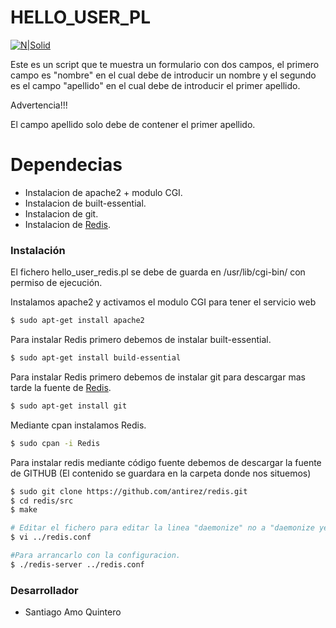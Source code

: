 # HELLO_USER_PL

[![N|Solid](https://cldup.com/dTxpPi9lDf.thumb.png)](https://nodesource.com/products/nsolid)



Este es un script que te muestra un formulario con dos campos, el primero campo es "nombre" en el cual debe de introducir un nombre y el segundo es el campo "apellido" en el cual debe de introducir el primer apellido.

Advertencia!!!

El campo apellido solo debe de contener el primer apellido.

# Dependecias

  - Instalacion de apache2 + modulo CGI.
  - Instalacion de built-essential.
  - Instalacion de git.
  - Instalacion de [Redis](https://github.com/antirez/redis).

### Instalación

El fichero hello_user_redis.pl se debe de guarda en /usr/lib/cgi-bin/ con permiso de ejecución.

Instalamos apache2 y activamos el modulo CGI para tener el servicio web

```sh
$ sudo apt-get install apache2
```
Para instalar Redis primero debemos de instalar built-essential.

```sh
$ sudo apt-get install build-essential
```
Para instalar Redis primero debemos de instalar git para descargar mas tarde la fuente de [Redis](https://github.com/antirez/redis).

```sh
$ sudo apt-get install git
```

Mediante cpan instalamos Redis.

```sh
$ sudo cpan -i Redis
```
Para instalar redis mediante código fuente debemos de descargar la fuente de GITHUB (El contenido se guardara en la carpeta donde nos situemos)

```sh
$ sudo git clone https://github.com/antirez/redis.git
$ cd redis/src
$ make

# Editar el fichero para editar la linea "daemonize" no a "daemonize yes".
$ vi ../redis.conf

#Para arrancarlo con la configuracion. 
$ ./redis-server ../redis.conf

```

### Desarrollador
- Santiago Amo Quintero
